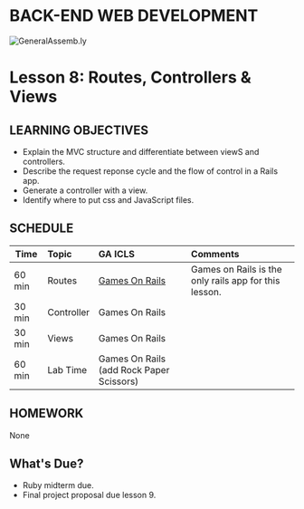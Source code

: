 BACK-END WEB DEVELOPMENT
============================

![GeneralAssemb.ly](https://github.com/generalassembly/ga-ruby-on-rails-for-devs/raw/master/images/ga.png "GeneralAssemb.ly")


Lesson 8: Routes, Controllers & Views
========

LEARNING OBJECTIVES
--------

- Explain the MVC structure and differentiate between viewS and controllers. 
- Describe the request reponse cycle and the flow of control in a Rails app.
- Generate a controller with a view.
- Identify where to put css and JavaScript files.



SCHEDULE
--------

| Time        | Topic| GA ICLS| Comments |
| ------------- |:-------------|:-------------------|:-------------------|
| 60 min | Routes | [Games On Rails](code_alongs/)| Games on Rails is the only rails app for this lesson.| 
| 30 min | Controller | Games On Rails  | |
| 30 min | Views | Games On Rails | |
| 60 min | Lab Time | Games On Rails (add Rock Paper Scissors) | |



HOMEWORK
--------
None


What's Due?
--------

*	Ruby midterm due.
*	Final project proposal due lesson 9.
